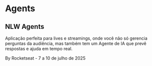 # Agents
## NLW Agents

Aplicação perfeita para lives e streamings, onde você não só gerencia perguntas da audiência, mas também tem um Agente de IA que prevê respostas e ajuda em tempo real.

By Rocketseat - 7 a 10 de julho de 2025

